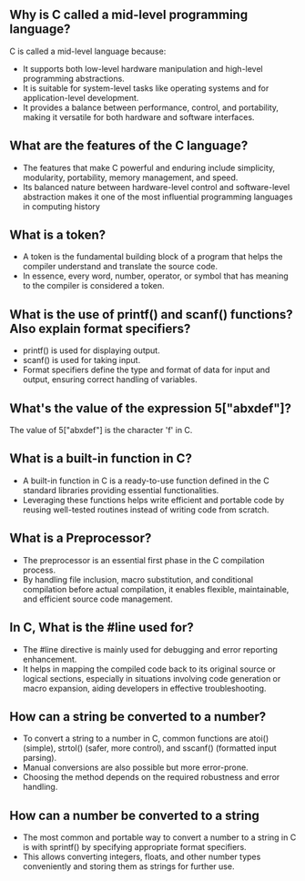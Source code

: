 ## Why is C called a mid-level programming language?
C is called a mid-level language because:
- It supports both low-level hardware manipulation and high-level programming abstractions.
- It is suitable for system-level tasks like operating systems and for application-level development.
- It provides a balance between performance, control, and portability, making it versatile for both hardware and software interfaces.

## What are the features of the C language?
- The features that make C powerful and enduring include simplicity, modularity, portability, memory management, and speed.
- Its balanced nature between hardware-level control and software-level abstraction makes it one of the most influential programming languages in computing history

## What is a token?
- A token is the fundamental building block of a program that helps the compiler understand and translate the source code. 
- In essence, every word, number, operator, or symbol that has meaning to the compiler is considered a token.

## What is the use of printf() and scanf() functions? Also explain format specifiers? 
- printf() is used for displaying output.
- scanf() is used for taking input.
- Format specifiers define the type and format of data for input and output, ensuring correct handling of variables.

## What's the value of the expression 5["abxdef"]?
The value of 5["abxdef"] is the character 'f' in C.

## What is a built-in function in C?
- A built-in function in C is a ready-to-use function defined in the C standard libraries providing essential functionalities.
- Leveraging these functions helps write efficient and portable code by reusing well-tested routines instead of writing code from scratch.

## What is a Preprocessor?
- The preprocessor is an essential first phase in the C compilation process.
- By handling file inclusion, macro substitution, and conditional compilation before actual compilation, it enables flexible, maintainable, and efficient source code management.

## In C, What is the #line used for?
- The #line directive is mainly used for debugging and error reporting enhancement.
- It helps in mapping the compiled code back to its original source or logical sections, especially in situations involving code generation or macro expansion, aiding developers in effective troubleshooting.

## How can a string be converted to a number?
- To convert a string to a number in C, common functions are atoi() (simple), strtol() (safer, more control), and sscanf() (formatted input parsing).
- Manual conversions are also possible but more error-prone.
- Choosing the method depends on the required robustness and error handling.

## How can a number be converted to a string
- The most common and portable way to convert a number to a string in C is with sprintf() by specifying appropriate format specifiers.
- This allows converting integers, floats, and other number types conveniently and storing them as strings for further use.

